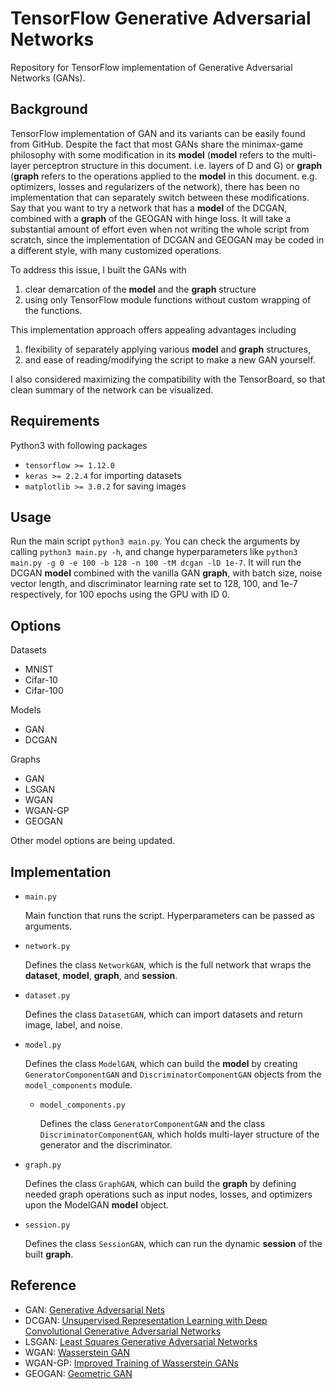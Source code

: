# TensorFlow Generative Adversarial Networks

Repository for TensorFlow implementation of Generative Adversarial Networks (GANs).

## Background
TensorFlow implementation of GAN and its variants can be easily found from GitHub.
Despite the fact that most GANs share the minimax-game philosophy with some modification in its **model** (**model** refers to the multi-layer perceptron structure in this document. i.e. layers of D and G) or **graph** (**graph** refers to the operations applied to the **model** in this document. e.g. optimizers, losses and regularizers of the network), there has been no implementation that can separately switch between these modifications.
Say that you want to try a network that has a **model** of the DCGAN, combined with a **graph** of the GEOGAN with hinge loss.
It will take a substantial amount of effort even when not writing the whole script from scratch, since the implementation of DCGAN and GEOGAN may be coded in a different style, with many customized operations.

To address this issue, I built the GANs with
1. clear demarcation of the **model** and the **graph** structure
2. using only TensorFlow module functions without custom wrapping of the functions.

This implementation approach offers appealing advantages including
1. flexibility of separately applying various **model** and **graph** structures,
2. and ease of reading/modifying the script to make a new GAN yourself.

I also considered maximizing the compatibility with the TensorBoard, so that clean summary of the network can be visualized.

## Requirements
Python3 with following packages
- `tensorflow >= 1.12.0`
- `keras >= 2.2.4` for importing datasets
- `matplotlib >= 3.0.2` for saving images

## Usage
Run the main script `python3 main.py`. You can check the arguments by calling `python3 main.py -h`, and change hyperparameters like `python3 main.py -g 0 -e 100 -b 128 -n 100 -tM dcgan -lD 1e-7`. It will run the DCGAN **model** combined with the vanilla GAN **graph**, with batch size, noise vector length, and discriminator learning rate set to 128, 100, and 1e-7 respectively, for 100 epochs using the GPU with ID 0.

## Options
Datasets
- MNIST
- Cifar-10
- Cifar-100

Models
- GAN
- DCGAN

Graphs
- GAN
- LSGAN
- WGAN
- WGAN-GP
- GEOGAN

Other model options are being updated.

## Implementation
- `main.py`

  Main function that runs the script. Hyperparameters can be passed as arguments.

- `network.py`

  Defines the class `NetworkGAN`, which is the full network that wraps the **dataset**, **model**, **graph**, and **session**.

- `dataset.py`

  Defines the class `DatasetGAN`, which can import datasets and return image, label, and noise.

- `model.py`

  Defines the class `ModelGAN`, which can build the **model** by creating `GeneratorComponentGAN` and `DiscriminatorComponentGAN` objects from the `model_components` module.
  - `model_components.py`

    Defines the class `GeneratorComponentGAN` and the class `DiscriminatorComponentGAN`, which holds multi-layer structure of the generator and the discriminator.

- `graph.py`

  Defines the class `GraphGAN`, which can build the **graph** by defining needed graph operations such as input nodes, losses, and optimizers upon the ModelGAN **model** object.

- `session.py`

  Defines the class `SessionGAN`, which can run the dynamic **session** of the built **graph**.

## Reference
- GAN: [Generative Adversarial Nets](http://papers.nips.cc/paper/5423-generative-adversarial-nets)
- DCGAN: [Unsupervised Representation Learning with Deep Convolutional Generative Adversarial Networks](https://arxiv.org/abs/1511.06434)
- LSGAN: [Least Squares Generative Adversarial Networks](https://arxiv.org/abs/1611.04076)
- WGAN: [Wasserstein GAN](https://arxiv.org/abs/1701.07875)
- WGAN-GP: [Improved Training of Wasserstein GANs](https://arxiv.org/abs/1704.00028)
- GEOGAN: [Geometric GAN](https://arxiv.org/abs/1705.02894)
